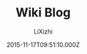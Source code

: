 ---
layout: JamstackTheme
title: Wiki Blog
github: https://github.com/lixizhi/lixizhi.github.io
demo: https://lixizhi.github.io/
author: LiXizhi
ssg: Jekyll
date: 2015-11-17T09:51:10.000Z
description: Xizhi's personal website
stale: true
---